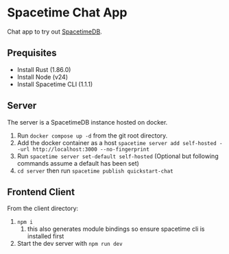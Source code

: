 # Spacetime Chat App

Chat app to try out [SpacetimeDB](https://spacetimedb.com/home).

## Prequisites

- Install Rust (1.86.0)
- Install Node (v24)
- Install Spacetime CLI (1.1.1)

## Server

The server is a SpacetimeDB instance hosted on docker.

1. Run `docker compose up -d` from the git root directory.
2. Add the docker container as a host `spacetime server add self-hosted --url http://localhost:3000 --no-fingerprint`
3. Run `spacetime server set-default self-hosted` (Optional but following commands assume a default has been set)
4. `cd server` then run `spacetime publish quickstart-chat`

## Frontend Client

From the client directory:

1. `npm i`
   1. this also generates module bindings so ensure spacetime cli is installed first
1. Start the dev server with `npm run dev`
